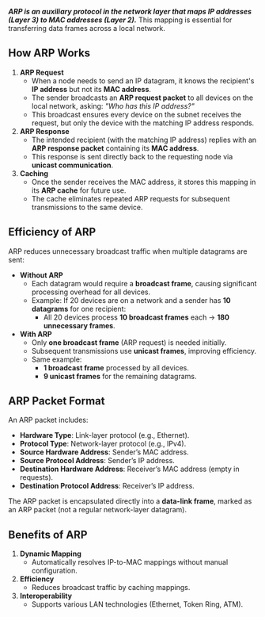 ***ARP is an auxiliary protocol in the network layer that maps IP addresses (Layer 3) to MAC addresses (Layer 2).***
This mapping is essential for transferring data frames across a local network.
## How ARP Works  
1. **ARP Request**  
	- When a node needs to send an IP datagram, it knows the recipient's **IP address** but not its **MAC address**.  
	- The sender broadcasts an **ARP request packet** to all devices on the local network, asking: *"Who has this IP address?"*  
	- This broadcast ensures every device on the subnet receives the request, but only the device with the matching IP address responds.  
2. **ARP Response**  
	- The intended recipient (with the matching IP address) replies with an **ARP response packet** containing its **MAC address**.  
	- This response is sent directly back to the requesting node via **unicast communication**.  
3. **Caching**  
	- Once the sender receives the MAC address, it stores this mapping in its **ARP cache** for future use.  
	- The cache eliminates repeated ARP requests for subsequent transmissions to the same device. 
## Efficiency of ARP  
ARP reduces unnecessary broadcast traffic when multiple datagrams are sent:  
- **Without ARP**  
	- Each datagram would require a **broadcast frame**, causing significant processing overhead for all devices.  
	- Example: If 20 devices are on a network and a sender has **10 datagrams** for one recipient:  
	  - All 20 devices process **10 broadcast frames** each → **180 unnecessary frames**.  
- **With ARP**  
	- Only **one broadcast frame** (ARP request) is needed initially.  
	- Subsequent transmissions use **unicast frames**, improving efficiency.  
	- Same example:  
	  - **1 broadcast frame** processed by all devices.  
	  - **9 unicast frames** for the remaining datagrams.  
## ARP Packet Format  
An ARP packet includes:  
- **Hardware Type**: Link-layer protocol (e.g., Ethernet).  
- **Protocol Type**: Network-layer protocol (e.g., IPv4).  
- **Source Hardware Address**: Sender’s MAC address.  
- **Source Protocol Address**: Sender’s IP address.  
- **Destination Hardware Address**: Receiver’s MAC address (empty in requests).  
- **Destination Protocol Address**: Receiver’s IP address.  

The ARP packet is encapsulated directly into a **data-link frame**, marked as an ARP packet (not a regular network-layer datagram).  
## Benefits of ARP  
1. **Dynamic Mapping**  
   - Automatically resolves IP-to-MAC mappings without manual configuration.  
2. **Efficiency**  
   - Reduces broadcast traffic by caching mappings.  
3. **Interoperability**  
   - Supports various LAN technologies (Ethernet, Token Ring, ATM).  